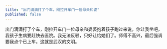 ```yaml
---
title: "出门滴滴打了个车，刚拉开车门一位母亲和婆"
published: false
---
```

出门滴滴打了个车，刚拉开车门一位母亲和婆婆抱着孩子跑过来说，你让我坐吧，我孩子生病要赶快去医院。我无法反驳，只好让给她们了。师傅不高兴，最后强调要我点个已上车。这就是武汉的文明。